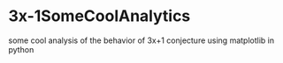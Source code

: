 # 3x-1SomeCoolAnalytics
some cool analysis of the behavior of 3x+1 conjecture using matplotlib in python
